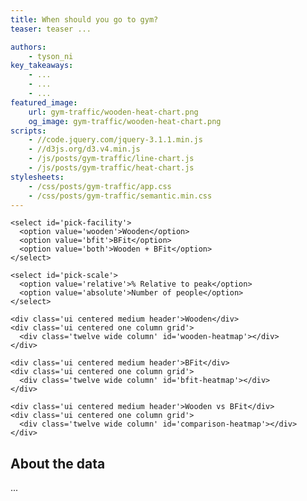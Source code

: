 ```yaml
---
title: When should you go to gym?
teaser: teaser ...

authors:
    - tyson_ni
key_takeaways:
    - ...
    - ...
    - ...
featured_image:
    url: gym-traffic/wooden-heat-chart.png
    og_image: gym-traffic/wooden-heat-chart.png
scripts:
    - //code.jquery.com/jquery-3.1.1.min.js
    - //d3js.org/d3.v4.min.js
    - /js/posts/gym-traffic/line-chart.js
    - /js/posts/gym-traffic/heat-chart.js
stylesheets:
    - /css/posts/gym-traffic/app.css
    - /css/posts/gym-traffic/semantic.min.css
---
```


<div id="viz-container">

  <div id='viz-selections'>

    <select id='pick-facility'>
      <option value='wooden'>Wooden</option>
      <option value='bfit'>BFit</option>
      <option value='both'>Wooden + BFit</option>
    </select>

    <select id='pick-scale'>
      <option value='relative'>% Relative to peak</option>
      <option value='absolute'>Number of people</option>
    </select>

  </div>

  <div id='line-chart'></div>

  <div id='heat-chart'>

    <div class='ui centered medium header'>Wooden</div>
    <div class='ui centered one column grid'>
      <div class='twelve wide column' id='wooden-heatmap'></div>
    </div>

    <div class='ui centered medium header'>BFit</div>
    <div class='ui centered one column grid'>
      <div class='twelve wide column' id='bfit-heatmap'></div>
    </div>

    <div class='ui centered medium header'>Wooden vs BFit</div>
    <div class='ui centered one column grid'>
      <div class='twelve wide column' id='comparison-heatmap'></div>
    </div>

  </div>

</div>



## About the data
...
